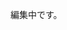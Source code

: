 編集中です。

<!---
- 👋 Hi, I’m @BladeanMericle

- 👀 I’m interested in ...

- 🌱 I’m currently learning ...

- 💞️ I’m looking to collaborate on ...

- 📫 How to reach me ...

BladeanMericle/BladeanMericle is a ✨ special ✨ repository because its `README.md` (this file) appears on your GitHub profile.
You can click the Preview link to take a look at your changes.
--->
